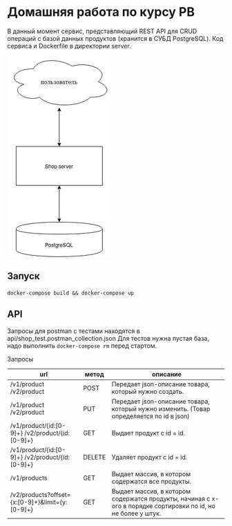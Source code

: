 # Домашняя работа по курсу РВ

В данный момент сервис, представляющий REST API для CRUD операций с базой данных продуктов (хранится в СУБД PostgreSQL).
Код сервиса и Dockerfile в директории server.


![архитектура](dc_arch_1.jpg)


## Запуск
```
docker-compose build && docker-compose up
```

## API

Запросы для postman с тестами находятся в api/shop_test.postman_collection.json
Для тестов нужна пустая база, надо выполнить `docker-compose rm` перед стартом.

Запросы

| url                                             | метод  | описание                                                                                                      |
|-------------------------------------------------|--------|---------------------------------------------------------------------------------------------------------------|
| /v1/product /v2/product                         | POST   | Передает json-описание товара, который нужно создать.                                                         |
| /v1/product /v2/product                         | PUT    | Передает json-описание товара, который нужно изменить. (Товар определяется по id в json)                      |
| /v1/product/{id:[0-9]+} /v2/product/{id:[0-9]+} | GET    | Выдает продукт с id = id.                                                                                     |
| /v1/product/{id:[0-9]+} /v2/product/{id:[0-9]+} | DELETE | Удаляет продукт с id = id.                                                                                    |
| /v1/products                                    | GET    | Выдает массив, в котором содержатся все продукты.                                                             |
| /v2/products?offset={x:[0-9]+}&limit={y:[0-9]+} | GET    | Выдает массив, в котором содержатся продукты, начиная с x-ого в порядке сортировки по id, но не более y штук. |
